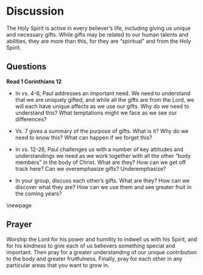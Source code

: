 # Discussion
The Holy Spirit is active in every believer’s life, including giving us unique and necessary gifts.
While gifts may be related to our human talents and abilities, they are more than this, for they are “spiritual” and from the Holy Spirit.

## Questions

**Read 1 Corinthians 12**

* In vs. 4-6, Paul addresses an important need.
We need to understand that we are uniquely gifted, and while all the gifts are from the Lord, we will each have unique affects as we use our gifts.
Why do we need to understand this? What temptations might we face as we see our differences?

* Vs. 7 gives a summary of the purpose of gifts.
What is it?
Why do we need to know this?
What can happen if we forget this?

* In vs. 12-26, Paul challenges us with a number of key attitudes and understandings we need as we work together with all the other “body members” in the body of Christ.
What are they?
How can we get off track here?
Can we overemphasize gifts?
Underemphasize?

* In your group, discuss each other’s gifts.
What are they?
How can we discover what they are?
How can we use them and see greater fruit in the coming years?

\newpage

## Prayer

Worship the Lord for his power and humility to indwell us with his Spirit, and for his kindness to give each of us believers something special and important.
Then pray for a greater understanding of our unique contribution to the body and greater fruitfulness.
Finally, pray for each other in any particular areas that you want to grow in.
